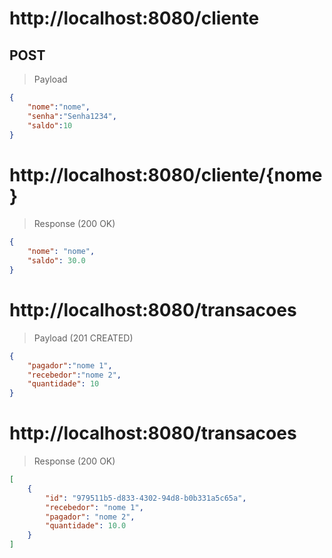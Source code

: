 # http://localhost:8080/cliente
## POST
> Payload
```json
{
    "nome":"nome",
    "senha":"Senha1234",
    "saldo":10
}
```

# http://localhost:8080/cliente/{nome}
> Response (200 OK)
```json
{
    "nome": "nome",
    "saldo": 30.0
}
```

# http://localhost:8080/transacoes

> Payload (201 CREATED)
```json
{
    "pagador":"nome 1",
    "recebedor":"nome 2",
    "quantidade": 10
}
```

# http://localhost:8080/transacoes
> Response (200 OK)
```json
[
    {
        "id": "979511b5-d833-4302-94d8-b0b331a5c65a",
        "recebedor": "nome 1",
        "pagador": "nome 2",
        "quantidade": 10.0
    }
]
```
